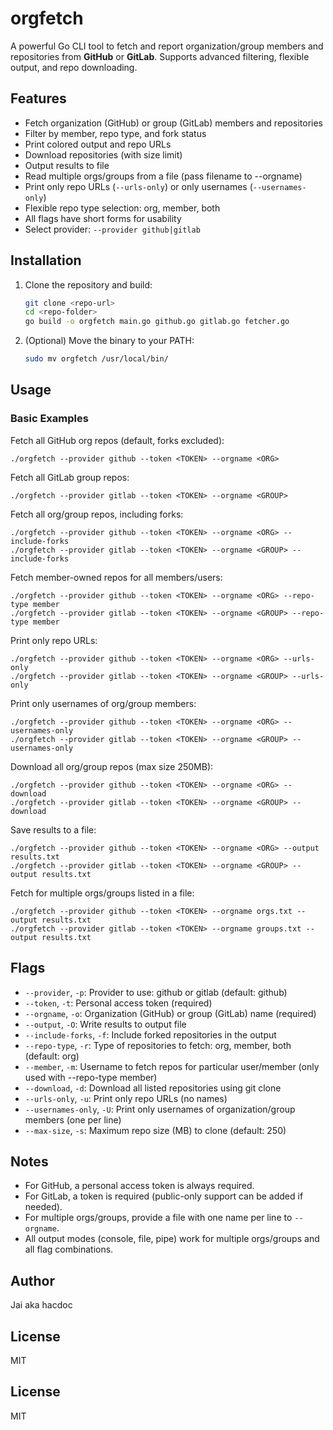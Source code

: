 # orgfetch

A powerful Go CLI tool to fetch and report organization/group members and repositories from **GitHub** or **GitLab**. Supports advanced filtering, flexible output, and repo downloading.

## Features
- Fetch organization (GitHub) or group (GitLab) members and repositories
- Filter by member, repo type, and fork status
- Print colored output and repo URLs
- Download repositories (with size limit)
- Output results to file
- Read multiple orgs/groups from a file (pass filename to --orgname)
- Print only repo URLs (`--urls-only`) or only usernames (`--usernames-only`)
- Flexible repo type selection: org, member, both
- All flags have short forms for usability
- Select provider: `--provider github|gitlab`

## Installation

1. Clone the repository and build:
   ```sh
   git clone <repo-url>
   cd <repo-folder>
   go build -o orgfetch main.go github.go gitlab.go fetcher.go
   ```
2. (Optional) Move the binary to your PATH:
   ```sh
   sudo mv orgfetch /usr/local/bin/
   ```

## Usage

### Basic Examples

Fetch all GitHub org repos (default, forks excluded):
```
./orgfetch --provider github --token <TOKEN> --orgname <ORG>
```

Fetch all GitLab group repos:
```
./orgfetch --provider gitlab --token <TOKEN> --orgname <GROUP>
```

Fetch all org/group repos, including forks:
```
./orgfetch --provider github --token <TOKEN> --orgname <ORG> --include-forks
./orgfetch --provider gitlab --token <TOKEN> --orgname <GROUP> --include-forks
```

Fetch member-owned repos for all members/users:
```
./orgfetch --provider github --token <TOKEN> --orgname <ORG> --repo-type member
./orgfetch --provider gitlab --token <TOKEN> --orgname <GROUP> --repo-type member
```

Print only repo URLs:
```
./orgfetch --provider github --token <TOKEN> --orgname <ORG> --urls-only
./orgfetch --provider gitlab --token <TOKEN> --orgname <GROUP> --urls-only
```

Print only usernames of org/group members:
```
./orgfetch --provider github --token <TOKEN> --orgname <ORG> --usernames-only
./orgfetch --provider gitlab --token <TOKEN> --orgname <GROUP> --usernames-only
```

Download all org/group repos (max size 250MB):
```
./orgfetch --provider github --token <TOKEN> --orgname <ORG> --download
./orgfetch --provider gitlab --token <TOKEN> --orgname <GROUP> --download
```

Save results to a file:
```
./orgfetch --provider github --token <TOKEN> --orgname <ORG> --output results.txt
./orgfetch --provider gitlab --token <TOKEN> --orgname <GROUP> --output results.txt
```

Fetch for multiple orgs/groups listed in a file:
```
./orgfetch --provider github --token <TOKEN> --orgname orgs.txt --output results.txt
./orgfetch --provider gitlab --token <TOKEN> --orgname groups.txt --output results.txt
```

## Flags

- `--provider`, `-p`: Provider to use: github or gitlab (default: github)
- `--token`, `-t`: Personal access token (required)
- `--orgname`, `-o`: Organization (GitHub) or group (GitLab) name (required)
- `--output`, `-O`: Write results to output file
- `--include-forks`, `-f`: Include forked repositories in the output
- `--repo-type`, `-r`: Type of repositories to fetch: org, member, both (default: org)
- `--member`, `-m`: Username to fetch repos for particular user/member (only used with --repo-type member)
- `--download`, `-d`: Download all listed repositories using git clone
- `--urls-only`, `-u`: Print only repo URLs (no names)
- `--usernames-only`, `-U`: Print only usernames of organization/group members (one per line)
- `--max-size`, `-s`: Maximum repo size (MB) to clone (default: 250)

## Notes
- For GitHub, a personal access token is always required.
- For GitLab, a token is required (public-only support can be added if needed).
- For multiple orgs/groups, provide a file with one name per line to `--orgname`.
- All output modes (console, file, pipe) work for multiple orgs/groups and all flag combinations.

## Author
Jai aka hacdoc
## License
MIT

## License
MIT

